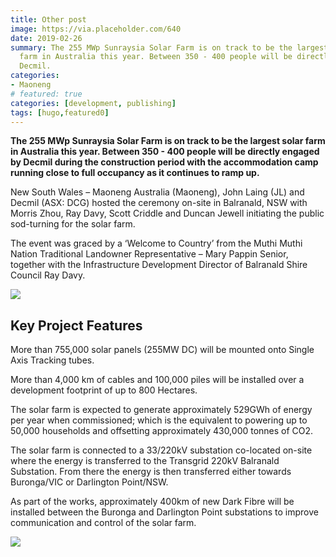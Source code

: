 ```yaml
---
title: Other post
image: https://via.placeholder.com/640
date: 2019-02-26
summary: The 255 MWp Sunraysia Solar Farm is on track to be the largest solar
  farm in Australia this year. Between 350 - 400 people will be directly engaged by
  Decmil.
categories:
- Maoneng
# featured: true
categories: [development, publishing]
tags: [hugo,featured0]
---
```

**The 255 MWp Sunraysia Solar Farm is on track to be the largest solar farm in Australia this year. Between 350 - 400 people will be directly engaged by Decmil during the construction period with the accommodation camp running close to full occupancy as it continues to ramp up.**

New South Wales – Maoneng Australia (Maoneng), John Laing (JL) and Decmil (ASX: DCG) hosted the ceremony on-site in Balranald, NSW with Morris Zhou, Ray Davy, Scott Criddle and Duncan Jewell initiating the public sod-turning for the solar farm.

The event was graced by a ‘Welcome to Country’ from the Muthi Muthi Nation Traditional Landowner Representative – Mary Pappin Senior, together with the Infrastructure Development Director of Balranald Shire Council Ray Davy.

![](images/news/3.jpg)

## Key Project Features

More than 755,000 solar panels (255MW DC) will be mounted onto Single Axis Tracking tubes.

More than 4,000 km of cables and 100,000 piles will be installed over a development footprint of up to 800 Hectares.

The solar farm is expected to generate approximately 529GWh of energy per year when commissioned; which is the equivalent to powering up to 50,000 households and offsetting approximately 430,000 tonnes of CO2.

The solar farm is connected to a 33/220kV substation co-located on-site where the energy is transferred to the Transgrid 220kV Balranald Substation. From there the energy is then transferred either towards Buronga/VIC or Darlington Point/NSW.

As part of the works, approximately 400km of new Dark Fibre will be installed between the Buronga and Darlington Point substations to improve communication and control of the solar farm.

![](images/news/2.jpg)